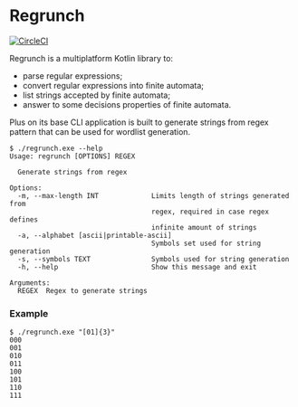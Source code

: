 # Regrunch

[![CircleCI](https://dl.circleci.com/status-badge/img/gh/knok16/regrunch/tree/master.svg?style=svg)](https://dl.circleci.com/status-badge/redirect/gh/knok16/regrunch/tree/master)

Regrunch is a multiplatform Kotlin library to:

* parse regular expressions;
* convert regular expressions into finite automata;
* list strings accepted by finite automata;
* answer to some decisions properties of finite automata.

Plus on its base CLI application is built to generate strings from regex pattern that can be used for wordlist
generation.

```
$ ./regrunch.exe --help   
Usage: regrunch [OPTIONS] REGEX

  Generate strings from regex

Options:
  -m, --max-length INT             Limits length of strings generated from
                                   regex, required in case regex defines
                                   infinite amount of strings
  -a, --alphabet [ascii|printable-ascii]
                                   Symbols set used for string generation
  -s, --symbols TEXT               Symbols used for string generation
  -h, --help                       Show this message and exit

Arguments:
  REGEX  Regex to generate strings
```

### Example
```
$ ./regrunch.exe "[01]{3}"         
000
001
010
011
100
101
110
111
```
